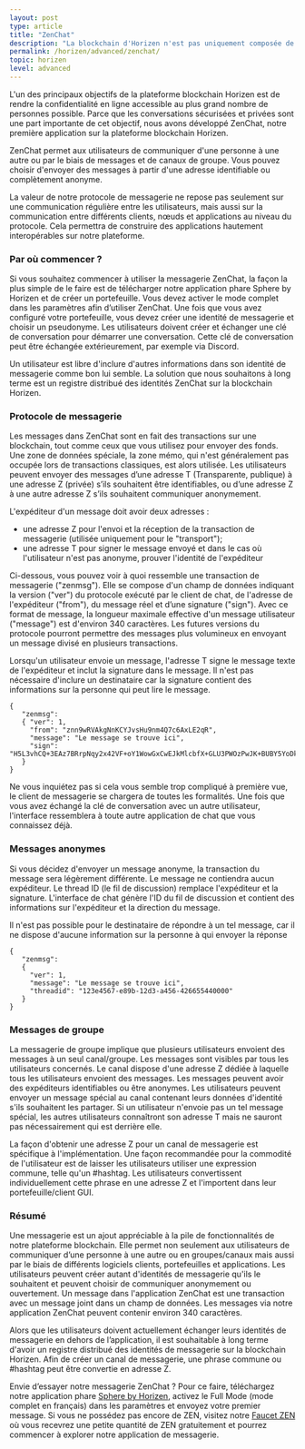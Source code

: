 ```yaml
---
layout: post
type: article
title: "ZenChat"
description: "La blockchain d'Horizen n'est pas uniquement composée de ZEN, notre cryptomonnaie, mais aussi de notre application pour la messagerie, ZenChat"
permalink: /horizen/advanced/zenchat/
topic: horizen
level: advanced
---
```


L'un des principaux objectifs de la plateforme blockchain Horizen est de rendre la confidentialité en ligne accessible au plus grand nombre de personnes possible. Parce que les conversations sécurisées et privées sont une part importante de cet objectif, nous avons développé ZenChat, notre première application sur la plateforme blockchain Horizen.

ZenChat permet aux utilisateurs de communiquer d'une personne à une autre ou par le biais de messages et de canaux de groupe. Vous pouvez choisir d'envoyer des messages à partir d'une adresse identifiable ou complètement anonyme.

La valeur de notre protocole de messagerie ne repose pas seulement sur une communication régulière entre les utilisateurs, mais aussi sur la communication entre différents clients, nœuds et applications au niveau du protocole. Cela permettra de construire des applications hautement interopérables sur notre plateforme.

### Par où commencer ?

Si vous souhaitez commencer à utiliser la messagerie ZenChat, la façon la plus simple de le faire est de télécharger notre application phare Sphere by Horizen et de créer un portefeuille. Vous devez activer le mode complet dans les paramètres afin d’utiliser ZenChat. Une fois que vous avez configuré votre portefeuille, vous devez créer une identité de messagerie et choisir un pseudonyme. Les utilisateurs doivent créer et échanger une clé de conversation pour démarrer une conversation. Cette clé de conversation peut être échangée extérieurement, par exemple via Discord.

Un utilisateur est libre d'inclure d'autres informations dans son identité de messagerie comme bon lui semble. La solution que nous souhaitons à long terme est un registre distribué des identités ZenChat sur la blockchain Horizen.

### Protocole de messagerie

Les messages dans ZenChat sont en fait des transactions sur une blockchain, tout comme ceux que vous utilisez pour envoyer des fonds. Une zone de données spéciale, la zone mémo, qui n'est généralement pas occupée lors de transactions classiques, est alors utilisée. Les utilisateurs peuvent envoyer des messages d’une adresse T (Transparente, publique) à une adresse Z (privée) s’ils souhaitent être identifiables, ou d’une adresse Z à une autre adresse Z s’ils souhaitent communiquer anonymement.

L'expéditeur d'un message doit avoir deux adresses :

 - une adresse Z pour l'envoi et la réception de la transaction de messagerie (utilisée uniquement pour le "transport");
 - une adresse T pour signer le message envoyé et dans le cas où l'utilisateur n'est pas anonyme, prouver l'identité de l'expéditeur

 Ci-dessous, vous pouvez voir à quoi ressemble une transaction de messagerie ("zenmsg"). Elle se compose d'un champ de données indiquant la version ("ver") du protocole exécuté par le client de chat, de l'adresse de l'expéditeur ("from"), du message réel et d’une signature ("sign"). Avec ce format de message, la longueur maximale effective d'un message utilisateur ("message") est d'environ 340 caractères. Les futures versions du protocole pourront permettre des messages plus volumineux en envoyant un message divisé en plusieurs transactions.

 Lorsqu'un utilisateur envoie un message, l'adresse T signe le message texte de l'expéditeur et inclut la signature dans le message. Il n'est pas nécessaire d'inclure un destinataire car la signature contient des informations sur la personne qui peut lire le message.


```
{
   "zenmsg":
   { "ver": 1,
     "from": "znn9wRVAkgNnKCYJvsHu9nm4Q7c6AxLE2qR",
     "message": "Le message se trouve ici",
     "sign": "H5L3vhCQ+3EAz7BRrpNqy2x42VF+oY1WowGxCwEJkMlcbfX+GLU3PWOzPwJK+BUBY5YoDk/hAkF4GwtqyWWOngI="
   }
}
```

Ne vous inquiétez pas si cela vous semble trop compliqué à première vue, le client de messagerie se chargera de toutes les formalités. Une fois que vous avez échangé la clé de conversation avec un autre utilisateur, l'interface ressemblera à toute autre application de chat que vous connaissez déjà.

### Messages anonymes

Si vous décidez d'envoyer un message anonyme, la transaction du message sera légèrement différente. Le message ne contiendra aucun expéditeur. Le thread ID (le fil de discussion) remplace l'expéditeur et la signature. L'interface de chat génère l'ID du fil de discussion et contient des informations sur l'expéditeur et la direction du message.

Il n'est pas possible pour le destinataire de répondre à un tel message, car il ne dispose d'aucune information sur la personne à qui envoyer la réponse

```
{
   "zenmsg":
   {
     "ver": 1,
     "message": "Le message se trouve ici",
     "threadid": "123e4567-e89b-12d3-a456-426655440000"
   }
}
```

### Messages de groupe

La messagerie de groupe implique que plusieurs utilisateurs envoient des messages à un seul canal/groupe. Les messages sont visibles par tous les utilisateurs concernés. Le canal dispose d'une adresse Z dédiée à laquelle tous les utilisateurs envoient des messages. Les messages peuvent avoir des expéditeurs identifiables ou être anonymes. Les utilisateurs peuvent envoyer un message spécial au canal contenant leurs données d'identité s'ils souhaitent les partager. Si un utilisateur n'envoie pas un tel message spécial, les autres utilisateurs connaîtront son adresse T mais ne sauront pas nécessairement qui est derrière elle.

La façon d'obtenir une adresse Z pour un canal de messagerie est spécifique à l'implémentation. Une façon recommandée pour la commodité de l'utilisateur est de laisser les utilisateurs utiliser une expression commune, telle qu'un #hashtag. Les utilisateurs convertissent individuellement cette phrase en une adresse Z et l'importent dans leur portefeuille/client GUI.

### Résumé

Une messagerie est un ajout appréciable à la pile de fonctionnalités de notre plateforme blockchain. Elle permet non seulement aux utilisateurs de communiquer d’une personne à une autre ou en groupes/canaux mais aussi par le biais de différents logiciels clients, portefeuilles et applications. Les utilisateurs peuvent créer autant d'identités de messagerie qu'ils le souhaitent et peuvent choisir de communiquer anonymement ou ouvertement. Un message dans l'application ZenChat est une transaction avec un message joint dans un champ de données. Les messages via notre application ZenChat peuvent contenir environ 340 caractères.

Alors que les utilisateurs doivent actuellement échanger leurs identités de messagerie en dehors de l’application, il est souhaitable à long terme d'avoir un registre distribué des identités de messagerie sur la blockchain Horizen. Afin de créer un canal de messagerie, une phrase commune ou #hashtag peut être convertie en adresse Z.

Envie d’essayer notre messagerie ZenChat ? Pour ce faire, téléchargez notre application phare [Sphere by Horizen](https://www.horizen.global/spherebyhorizen/),  activez le Full Mode (mode complet en français) dans les paramètres et envoyez votre premier message. Si vous ne possédez pas encore de ZEN, visitez notre [Faucet ZEN](https://getzen.cash/) où vous recevrez une petite quantité de ZEN gratuitement et pourrez commencer à explorer notre application de messagerie.
